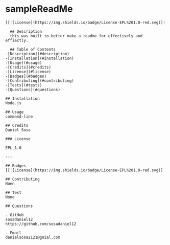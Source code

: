 # sampleReadMe

    [[![License](https://img.shields.io/badge/License-EPL%201.0-red.svg)]!

      ## Description
      this was built to better make a readme for effectively and effiectly.

      ## Table of Contents
    -[Description](#description)
    -[Installation](#installation)
    -[Usage](#usage)
    -[Credits](#credits)
    -[License](#license)
    -[Badges](#badges)
    -[Contributing](#contributing)
    -[Tests](#tests)
    -[Questions](#questions)

    ## Installation
    Node.js

    ## Usage
    command-line

    ## Credits
    Daniel Sosa

    ### License

    EPL 1.0

    ---

    ## Badges
    [[![License](https://img.shields.io/badge/License-EPL%201.0-red.svg)]

    ## Contributing
    Noen

    ## Test
    None

    ## Questions

    - GitHub
    sosadaniel12
    https://github.com/sosadaniel12

    - Email
    danielsosa2121@gmial.com
